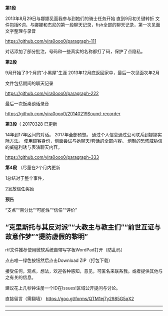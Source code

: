 


<b>第1段</b>

2013年8月29日与娜娜见面我参与到她们的骑士任务开始
直到9月初关键转折
文件包括K词，与娜娜和杰尼的第一段聊天记录，fish全部的聊天记录，第一次见面文字整理与录音

https://github.com/yira0ooo0/paragraph-111


对话添加了部分批注，号码和一些真实的名称都打了码，保护了点隐私。




<b>第2段</b>

9月开始了3个月的“小黑屋”生涯 2013年12月底返回家中，最后一次见面次年2月 


文件包括期间的聊天记录

https://github.com/yira0ooo0/paragraph-222

最后一次饭桌谈话录音

https://github.com/yira0ooo0/20140219Sound-recorder




<b>第3段</b>（ 20170328 已更新



14年到17年区间的对话。
2017年全部预想。
通过个人信息通过公司联系到娜娜实际方法。
使用顾客身份，侧面尝试与她聊天/套话的全部内容。
炮制的恐怖威胁信的威逼利诱与表演聊天内容。


https://github.com/yira0ooo0/paragraph-333




<b>第4段</b> 
（尽量在2个月内更新

1总结对于整个事件，

2发放信任奖励

<b>预告</b> 

“支点”“百分比”“可能性”“信任”“评价”

“克里斯托与其反对派”“大教主与教主们”“前世互证与故意作梦”“提防虚假的黎明”
------------------------------------------------------------

rtf文件推荐使用微软系统自带写字板WordPad打开（防乱码）

点击唯一绿色按钮然后点击Download ZIP（打包下载）


接受任何，观点，想法，欢迎各种感知，意见，可匿名来联系我。或者提供其他与之有关的信息。

建议花上几秒钟注册一个ID在Issues!区域公开提问与讨论。

直接留言（需翻墙）
https://goo.gl/forms/QTM1ej7y2985G5qX2

-----

-----


